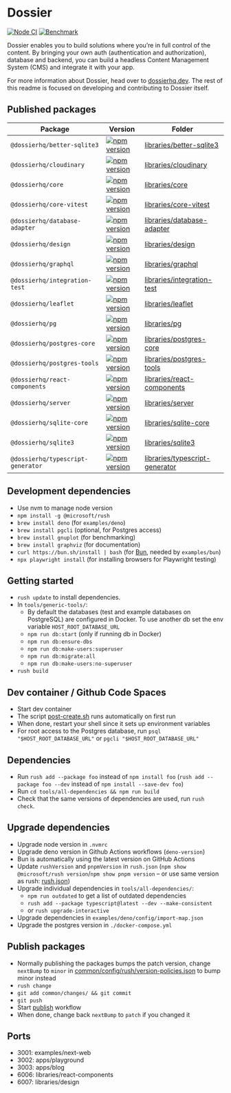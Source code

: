 # Dossier

[![Node CI](https://github.com/dossierhq/dossierhq/actions/workflows/nodejs.yml/badge.svg)](https://github.com/dossierhq/dossierhq/actions/workflows/nodejs.yml) [![Benchmark](https://github.com/dossierhq/dossierhq/actions/workflows/benchmark.yml/badge.svg)](https://github.com/dossierhq/dossierhq/actions/workflows/benchmark.yml)

Dossier enables you to build solutions where you’re in full control of the content. By bringing your own auth (authentication and authorization), database and backend, you can build a headless Content Management System (CMS) and integrate it with your app.

For more information about Dossier, head over to [dossierhq.dev](https://www.dossierhq.dev). The rest of this readme is focused on developing and contributing to Dossier itself.

## Published packages

| Package                           | Version                                                                                                                                      | Folder                                                              |
| --------------------------------- | -------------------------------------------------------------------------------------------------------------------------------------------- | ------------------------------------------------------------------- |
| `@dossierhq/better-sqlite3`       | [![npm version](https://badge.fury.io/js/@dossierhq%2Fbetter-sqlite3.svg)](https://badge.fury.io/js/@dossierhq%2Fbetter-sqlite3)             | [libraries/better-sqlite3](./libraries/better-sqlite3/)             |
| `@dossierhq/cloudinary`           | [![npm version](https://badge.fury.io/js/@dossierhq%2Fcloudinary.svg)](https://badge.fury.io/js/@dossierhq%2Fcloudinary)                     | [libraries/cloudinary](./libraries/cloudinary/)                     |
| `@dossierhq/core`                 | [![npm version](https://badge.fury.io/js/@dossierhq%2Fcore.svg)](https://badge.fury.io/js/@dossierhq%2Fcore)                                 | [libraries/core](./libraries/core/)                                 |
| `@dossierhq/core-vitest`          | [![npm version](https://badge.fury.io/js/@dossierhq%2Fcore-vitest.svg)](https://badge.fury.io/js/@dossierhq%2Fcore-vitest)                   | [libraries/core-vitest](./libraries/core-vitest/)                   |
| `@dossierhq/database-adapter`     | [![npm version](https://badge.fury.io/js/@dossierhq%2Fdatabase-adapter.svg)](https://badge.fury.io/js/@dossierhq%2Fdatabase-adapter)         | [libraries/database-adapter](./libraries/database-adapter/)         |
| `@dossierhq/design`               | [![npm version](https://badge.fury.io/js/@dossierhq%2Fdesign.svg)](https://badge.fury.io/js/@dossierhq%2Fdesign)                             | [libraries/design](./libraries/design/)                             |
| `@dossierhq/graphql`              | [![npm version](https://badge.fury.io/js/@dossierhq%2Fgraphql.svg)](https://badge.fury.io/js/@dossierhq%2Fgraphql)                           | [libraries/graphql](./libraries/graphql/)                           |
| `@dossierhq/integration-test`     | [![npm version](https://badge.fury.io/js/@dossierhq%2Fintegration-test.svg)](https://badge.fury.io/js/@dossierhq%2Fintegration-test)         | [libraries/integration-test](./libraries/integration-test/)         |
| `@dossierhq/leaflet`              | [![npm version](https://badge.fury.io/js/@dossierhq%2Fleaflet.svg)](https://badge.fury.io/js/@dossierhq%2Fleaflet)                           | [libraries/leaflet](./libraries/leaflet/)                           |
| `@dossierhq/pg`                   | [![npm version](https://badge.fury.io/js/@dossierhq%2Fpg.svg)](https://badge.fury.io/js/@dossierhq%2Fpg)                                     | [libraries/pg](./libraries/pg/)                                     |
| `@dossierhq/postgres-core`        | [![npm version](https://badge.fury.io/js/@dossierhq%2Fpostgres-core.svg)](https://badge.fury.io/js/@dossierhq%2Fpostgres-core)               | [libraries/postgres-core](./libraries/postgres-core/)               |
| `@dossierhq/postgres-tools`       | [![npm version](https://badge.fury.io/js/@dossierhq%2Fpostgres-tools.svg)](https://badge.fury.io/js/@dossierhq%2Fpostgres-tools)             | [libraries/postgres-tools](./libraries/postgres-tools/)             |
| `@dossierhq/react-components`     | [![npm version](https://badge.fury.io/js/@dossierhq%2Freact-components.svg)](https://badge.fury.io/js/@dossierhq%2Freact-components)         | [libraries/react-components](./libraries/react-components/)         |
| `@dossierhq/server`               | [![npm version](https://badge.fury.io/js/@dossierhq%2Fserver.svg)](https://badge.fury.io/js/@dossierhq%2Fserver)                             | [libraries/server](./libraries/server/)                             |
| `@dossierhq/sqlite-core`          | [![npm version](https://badge.fury.io/js/@dossierhq%2Fsqlite-core.svg)](https://badge.fury.io/js/@dossierhq%2Fsqlite-core)                   | [libraries/sqlite-core](./libraries/sqlite-core/)                   |
| `@dossierhq/sqlite3`              | [![npm version](https://badge.fury.io/js/@dossierhq%2Fsqlite3.svg)](https://badge.fury.io/js/@dossierhq%2Fsqlite3)                           | [libraries/sqlite3](./libraries/sqlite3/)                           |
| `@dossierhq/typescript-generator` | [![npm version](https://badge.fury.io/js/@dossierhq%2Ftypescript-generator.svg)](https://badge.fury.io/js/@dossierhq%2Ftypescript-generator) | [libraries/typescript-generator](./libraries/typescript-generator/) |

## Development dependencies

- Use nvm to manage node version
- `npm install -g @microsoft/rush`
- `brew install deno` (for `examples/deno`)
- `brew install pgcli` (optional, for Postgres access)
- `brew install gnuplot` (for benchmarking)
- `brew install graphviz` (for documentation)
- `curl https://bun.sh/install | bash` (for [Bun](https://bun.sh/), needed by `examples/bun`)
- `npx playwright install` (for installing browsers for Playwright testing)

## Getting started

- `rush update` to install dependencies.
- In `tools/generic-tools/`:
  - By default the databases (test and example databases on PostgreSQL) are configured in Docker. To use another db set the env variable `HOST_ROOT_DATABASE_URL`
  - `npm run db:start` (only if running db in Docker)
  - `npm run db:ensure-dbs`
  - `npm run db:make-users:superuser`
  - `npm run db:migrate:all`
  - `npm run db:make-users:no-superuser`
- `rush build`

## Dev container / Github Code Spaces

- Start dev container
- The script [post-create.sh](./.devcontainer/scripts/post-create.sh) runs automatically on first run
- When done, restart your shell since it sets up environment variables
- For root access to the Postgres database, run `psql "$HOST_ROOT_DATABASE_URL"` or `pgcli "$HOST_ROOT_DATABASE_URL"`

## Dependencies

- Run `rush add --package foo` instead of `npm install foo` (`rush add --package foo --dev` instead of `npm install --save-dev foo`)
- Run `cd tools/all-dependencies && npm run build`
- Check that the same versions of dependencies are used, run `rush check`.

## Upgrade dependencies

- Upgrade node version in `.nvmrc`
- Upgrade deno version in Github Actions workflows (`deno-version`)
- Bun is automatically using the latest version on GitHub Actions
- Update `rushVersion` and `pnpmVersion` in `rush.json` (`npm show @microsoft/rush version`/`npm show pnpm version` – or use same version as rush: [rush.json](https://github.com/microsoft/rushstack/blob/main/rush.json))
- Upgrade individual dependencies in `tools/all-dependencies/`:
  - `npm run outdated` to get a list of outdated dependencies
  - `rush add --package typescript@latest --dev --make-consistent`
  - or `rush upgrade-interactive`
- Upgrade dependencies in `examples/deno/config/import-map.json`
- Upgrade the postgres version in `./docker-compose.yml`

## Publish packages

- Normally publishing the packages bumps the patch version, change `nextBump` to `minor` in [common/config/rush/version-policies.json](./common/config/rush/version-policies.json) to bump minor instead
- `rush change`
- `git add common/changes/ && git commit`
- `git push`
- Start [publish](https://github.com/dossierhq/dossierhq/actions/workflows/publish.yml) workflow
- When done, change back `nextBump` to `patch` if you changed it

## Ports

- 3001: examples/next-web
- 3002: apps/playground
- 3003: apps/blog
- 6006: libraries/react-components
- 6007: libraries/design
